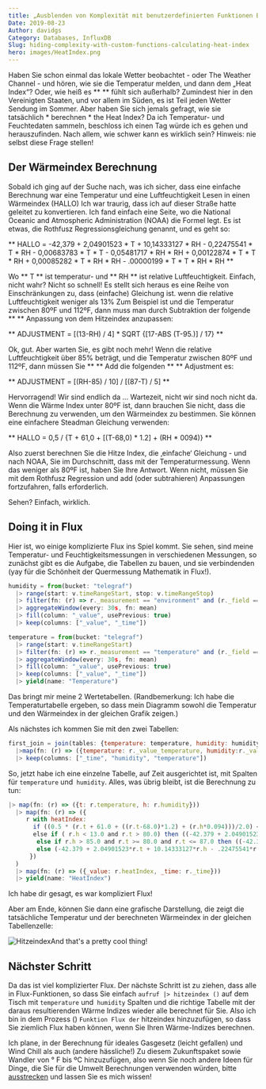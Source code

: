 ```yaml
---
title: „Ausblenden von Komplexität mit benutzerdefinierten Funktionen Berechnung Wärmeindex“
Date: 2019-08-23
Author: davidgs
Category: Databases, InfluxDB
Slug: hiding-complexity-with-custom-functions-calculating-heat-index
hero: images/HeatIndex.png
---
```


Haben Sie schon einmal das lokale Wetter beobachtet - oder The Weather Channel - und hören, wie sie die Temperatur melden, und dann dem „Heat Index“? Oder, wie heiß es ** ** fühlt sich außerhalb? Zumindest hier in den Vereinigten Staaten, und vor allem im Süden, es ist Teil jeden Wetter Sendung im Sommer. Aber haben Sie sich jemals gefragt, wie sie tatsächlich * berechnen * the Heat Index? Da ich Temperatur- und Feuchtedaten sammeln, beschloss ich einen Tag würde ich es gehen und herauszufinden. Nach allem, wie schwer kann es wirklich sein? Hinweis: nie selbst diese Frage stellen!

## Der Wärmeindex Berechnung

Sobald ich ging auf der Suche nach, was ich sicher, dass eine einfache Berechnung war eine Temperatur und eine Luftfeuchtigkeit Lesen in einen Wärmeindex (HALLO) Ich war traurig, dass ich auf dieser Straße hatte geleitet zu konvertieren. Ich fand einfach eine Seite, wo die National Oceanic and Atmospheric Administration (NOAA) die Formel legt. Es ist etwas, die Rothfusz Regressionsgleichung genannt, und es geht so:

** HALLO = -42,379 + 2,04901523 * T + 10,14333127 * RH - 0,22475541 * T * RH - 0,00683783 * T * T - 0,05481717 * RH * RH + 0,00122874 * T * T * RH + 0,00085282 * T * RH * RH - .00000199 * T * T * RH * RH **

Wo ** T ** ist temperatur- und ** RH ** ist relative Luftfeuchtigkeit. Einfach, nicht wahr? Nicht so schnell! Es stellt sich heraus es eine Reihe von Einschränkungen zu, dass (einfache) Gleichung ist. wenn die relative Luftfeuchtigkeit weniger als 13% Zum Beispiel ist und die Temperatur zwischen 80ºF und 112ºF, dann muss man durch Subtraktion der folgende ** ** Anpassung von dem Hitzeindex anzupassen:

** ADJUSTMENT = [(13-RH) / 4] * SQRT {[17-ABS (T-95.)] / 17} **

Ok, gut. Aber warten Sie, es gibt noch mehr! Wenn die relative Luftfeuchtigkeit über 85% beträgt, und die Temperatur zwischen 80ºF und 112ºF, dann müssen Sie ** ** Add die folgenden ** ** Adjustment es:

** ADJUSTMENT = [(RH-85) / 10] / [(87-T) / 5] **

Hervorragend! Wir sind endlich da ... Wartezeit, nicht wir sind noch nicht da. Wenn die Wärme Index unter 80ºF ist, dann brauchen Sie nicht, dass die Berechnung zu verwenden, um den Wärmeindex zu bestimmen. Sie können eine einfachere Steadman Gleichung verwenden:

** HALLO = 0,5 / {T + 61,0 + [(T-68,0) * 1.2] + (RH * 0094)} **

Also zuerst berechnen Sie die Hitze Index, die ‚einfache‘ Gleichung - und nach NOAA, Sie im Durchschnitt, dass mit der Temperaturmessung. Wenn das weniger als 80ºF ist, haben Sie Ihre Antwort. Wenn nicht, müssen Sie mit dem Rothfusz Regression und add (oder subtrahieren) Anpassungen fortzufahren, falls erforderlich.

Sehen? Einfach, wirklich.

## Doing it in Flux

Hier ist, wo einige komplizierte Flux ins Spiel kommt. Sie sehen, sind meine Temperatur- und Feuchtigkeitsmessungen in verschiedenen Messungen, so zunächst gibt es die Aufgabe, die Tabellen zu bauen, und sie verbindenden (yay für die Schönheit der Quermessung Mathematik in Flux!).

```js
humidity = from(bucket: "telegraf")
  |> range(start: v.timeRangeStart, stop: v.timeRangeStop)
  |> filter(fn: (r) => r._measurement == "environment" and (r._field == "humidity"))
  |> aggregateWindow(every: 30s, fn: mean)
  |> fill(column: "_value", usePrevious: true)
  |> keep(columns: ["_value", "_time"])

temperature = from(bucket: "telegraf")
  |> range(start: v.timeRangeStart)
  |> filter(fn: (r) => r._measurement == "temperature" and (r._field == "temp_f"))
  |> aggregateWindow(every: 30s, fn: mean)
  |> fill(column: "_value", usePrevious: true)
  |> keep(columns: ["_value", "_time"])
  |> yield(name: "Temperature")
```

Das bringt mir meine 2 Wertetabellen. (Randbemerkung: Ich habe die Temperaturtabelle ergeben, so dass mein Diagramm sowohl die Temperatur und den Wärmeindex in der gleichen Grafik zeigen.)

Als nächstes ich kommen Sie mit den zwei Tabellen:

```js
first_join = join(tables: {temperature: temperature, humidity: humidity}, on: ["_time"])
  |>map(fn: (r) => ({temperature: r._value_temperature, humidity:r._value_humidity, _time: r._time}))
  |> keep(columns: ["_time", "humidity", "temperature"])
```

So, jetzt habe ich eine einzelne Tabelle, auf Zeit ausgerichtet ist, mit Spalten für `temperature` und` humidity`. Alles, was übrig bleibt, ist die Berechnung zu tun:

```js
|> map(fn: (r) => ({t: r.temperature, h: r.humidity}))
  |> map(fn: (r) => ({
     r with heatIndex:
       if ((0.5 * (r.t + 61.0 + ((r.t-68.0)*1.2) + (r.h*0.094)))/2.0) < 80.0 then (0.5 * (r.t + 61.0 + ((r.t - 68.0)*1.2) + (r.h*0.094)))
       else if ( r.h < 13.0 and r.t > 80.0) then ((-42.379 + 2.04901523*r.t + 10.14333127*r.h - .22475541*r.t*r.h - .00683783*r.t*r.h - .05481717*r.t*r.h + .00122874*r.t*r.t*r.h + .00085282*r.t*r.h*r.h - .00000199*r.t*r.t*r.h*r.h - (((13.0-r.h)/4.0)*math.sqrt(x: ((17.0-math.abs(x: (r.t-95.0))/17.0))))))
        else if r.h > 85.0 and r.t >= 80.0 and r.t <= 87.0 then ((-42.379 + 2.04901523*r.t + 10.14333127*r.h - .22475541*r.t*r.h - .00683783*r.t*r.h - .05481717*r.t*r.h + .00122874*r.t*r.t*r.h + .00085282*r.t*r.h*r.h - .00000199*r.t*r.t*r.h*r.h) + (( r.h-85.0 )/10.0) *((87.0-r.t)/5.0))
        else (-42.379 + 2.04901523*r.t + 10.14333127*r.h - .22475541*r.t*r.h - .00683783*r.t*r.h - .05481717*r.t*r.h + .00122874*r.t*r.t*r.h + .00085282*r.t*r.h*r.h - .00000199*r.t*r.t*r.h*r.h)
      })
  )
  |> map(fn: (r) => ({_value: r.heatIndex, _time: r._time}))
  |> yield(name: "HeatIndex")
```

Ich habe dir gesagt, es war kompliziert Flux!

Aber am Ende, können Sie dann eine grafische Darstellung, die zeigt die tatsächliche Temperatur und der berechneten Wärmeindex in der gleichen Tabellenzelle:

![Hitzeindex](/posts/category/programming/images/HeatIndex.png)And that's a pretty cool thing!

## Nächster Schritt

Da das ist viel komplizierter Flux. Der nächste Schritt ist zu ziehen, dass alle in Flux-Funktionen, so dass Sie einfach `aufruf |> hitzeindex ()` auf dem Tisch mit `temperature` und` humidity` Spalten und die richtige Tabelle mit der daraus resultierenden Wärme Indizes wieder alle berechnet für Sie. Also ich bin in dem Prozess () `Funktion Flux der` hitzeindex hinzuzufügen, so dass Sie ziemlich Flux haben können, wenn Sie Ihren Wärme-Indizes berechnen.

Ich plane, in der Berechnung für ideales Gasgesetz (leicht gefallen) und Wind Chill als auch (andere hässliche!) Zu diesem Zukunftspaket sowie Wandler von ° F bis ºC hinzuzufügen, also wenn Sie noch andere Ideen für Dinge, die Sie für die Umwelt Berechnungen verwenden würden, bitte [ausstrecken](https://twitter.com/intent/follow?screen_name=davidgsIoT) und lassen Sie es mich wissen!
